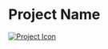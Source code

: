 # Project Name

[![Project Icon](https://freelogopng.com/images/all_img/1656733637logo-canva-png.png)](https://www.canva.com/design/DAF5BSO0NbQ/obS-0a5Hawwff6ETctsRoA/edit?utm_content=DAF5BSO0NbQ&utm_campaign=designshare&utm_medium=link2&utm_source=sharebutton)
